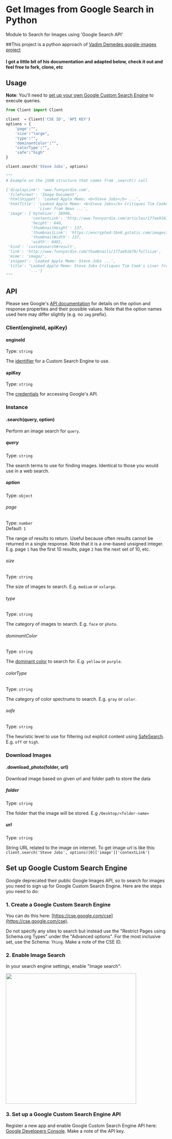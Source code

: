 # Get Images from Google Search in Python
Module to Search for Images using 'Google Search API'

##This project is a python approach of [Vadim Demedes](https://vadimdemedes.com)[ google-images project](https://travis-ci.org/vadimdemedes/google-images.svg?branch=master)

#### I got a little bit of his documentation and adapted below, check it out and feel free to fork, clone, etc

## Usage

**Note**: You'll need to [set up your own Google Custom Search Engine](#set-up-google-custom-search-engine) to execute queries.

```python
from Client import Client

client  = Client('CSE ID', 'API KEY')
options = {
    'page':"",
    'size':"large",
    'type':"",
    'dominantColor':"",
    'colorType':"",
    'safe':"high"
}

client.search('Steve Jobs', options)

""" 
# Example on the jSON structure that comes from .search() call

{'displayLink': 'www.funnyordie.com',
 'fileFormat': 'Image Document',
 'htmlSnippet': 'Leaked Apple Memo: <b>Steve Jobs</b> ...',
 'htmlTitle': 'Leaked Apple Memo: <b>Steve Jobs</b> Critiques Tim Cook&#39;s '
              'Liver from News ...',
 'image': {'byteSize': 36996,
           'contextLink': 'http://www.funnyordie.com/articles/177ae91679/leaked-apple-memo-steve-jobs-critiques-tim-cook-s-liver',
           'height': 640,
           'thumbnailHeight': 137,
           'thumbnailLink': 'https://encrypted-tbn0.gstatic.com/images?q=tbn:ANd9GcR-hJViM9ncF6wHhyd2XkvPl_v1uElFYuS4V3vWhfDxUgbdIqzI18CFqU7u',
           'thumbnailWidth': 137,
           'width': 640},
 'kind': 'customsearch#result',
 'link': 'http://www.funnyordie.com/thumbnails/177ae91679/fullsize',
 'mime': 'image/',
 'snippet': 'Leaked Apple Memo: Steve Jobs ...',
 'title': "Leaked Apple Memo: Steve Jobs Critiques Tim Cook's Liver from News "
          '...'}
"""
```

## API

Please see Google's [API documentation](https://developers.google.com/custom-search/json-api/v1/reference/cse/list#parameters) for details on the option and response properties and their possible values. Note that the option names used here may differ slightly (e.g. no `img` prefix).

### Client(engineId, apiKey)

#### engineId

Type: `string`

The [identifier](https://developers.google.com/custom-search/json-api/v1/overview#prerequisites) for a Custom Search Engine to use.

#### apiKey

Type: `string`

The [credentials](https://support.google.com/googleapi/answer/6158857?hl=en) for accessing Google's API.

### Instance

#### .search(query, option)

Perform an image search for `query`.

##### query

Type: `string`

The search terms to use for finding images. Identical to those you would use in a web search.

##### option

Type: `object`

###### page

Type: `number`<br>
Default: `1`

The range of results to return. Useful because often results cannot be returned in a single response. Note that it is a one-based unsigned integer. E.g. page `1` has the first 10 results, page `2` has the next set of 10, etc.

###### size

Type: `string`

The size of images to search. E.g. `medium` or `xxlarge`.

###### type

Type: `string`

The category of images to search. E.g. `face` or `photo`.

###### dominantColor

Type: `string`

The [dominant color](https://designshack.net/articles/graphics/understanding-color-dominant-vs-recessive-colors/) to search for. E.g. `yellow` or `purple`.

###### colorType

Type: `string`

The category of color spectrums to search. E.g. `gray` or `color`.

###### safe

Type: `string`

The heuristic level to use for filtering out explicit content using [SafeSearch](https://en.wikipedia.org/wiki/SafeSearch). E.g. `off` or `high`.

### Download Images

#### .download_photo(folder, url)
Download image based on given url and folder path to store the data

##### folder

Type: `string`

The folder that the image will be stored. E.g `/Desktop/<folder-name>`

##### url

Type: `string`

String URL related to the image on internet. To get image url is like this:
 ```client.search('Steve Jobs', options)[0]['image']['contextLink'] ```

## Set up Google Custom Search Engine

Google deprecated their public Google Images API, so to search for images you need to sign up for Google Custom Search Engine.
Here are the steps you need to do:

### 1. Create a Google Custom Search Engine

You can do this here: [https://cse.google.com/cse](https://cse.google.com/cse).

Do not specify any sites to search but instead use the "Restrict Pages using Schema.org Types" under the "Advanced options".
For the most inclusive set, use the Schema: `Thing`. Make a note of the CSE ID.

### 2. Enable Image Search

In your search engine settings, enable "Image search":

<img src="media/screenshot.png" width="408" />

### 3. Set up a Google Custom Search Engine API

Register a new app and enable Google Custom Search Engine API here: [Google Developers Console](https://console.developers.google.com).
Make a note of the API key.

